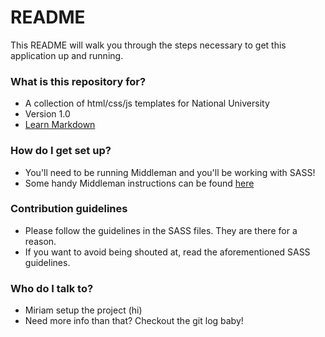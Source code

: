 # README #

This README will walk you through the steps necessary to get this application up and running.

### What is this repository for? ###

* A collection of html/css/js templates for National University
* Version 1.0
* [Learn Markdown](https://bitbucket.org/tutorials/markdowndemo)

### How do I get set up? ###

* You'll need to be running Middleman and you'll be working with SASS!
* Some handy Middleman instructions can be found [here](http://docs.megaverse.info/docs/middleman/basics/getting-started/)

### Contribution guidelines ###

* Please follow the guidelines in the SASS files. They are there for a reason. 
* If you want to avoid being shouted at, read the aforementioned SASS guidelines. 

### Who do I talk to? ###

* Miriam setup the project (hi)
* Need more info than that? Checkout the git log baby! 